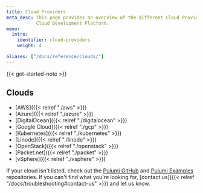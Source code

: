 ```yaml
---
title: Cloud Providers
meta_desc: This page provides an overview of the different Cloud Providers supported by the Pulumi
           Cloud Development Platform.
menu:
  intro:
    identifier: cloud-providers
    weight: 4

aliases: ["/docs/reference/clouds/"]
---
```


{{< get-started-note >}}

## Clouds

* [AWS]({{< relref "./aws" >}})
* [Azure]({{< relref "./azure" >}})
* [DigitalOcean]({{< relref "./digitalocean" >}})
* [Google Cloud]({{< relref "./gcp" >}})
* [Kubernetes]({{< relref "./kubernetes" >}})
* [Linode]({{< relref "./linode" >}})
* [OpenStack]({{< relref "./openstack" >}})
* [Packet.net]({{< relref "./packet" >}})
* [vSphere]({{< relref "./vsphere" >}})

If your cloud isn't listed, check out the [Pulumi GitHub](https://github.com/pulumi) and
[Pulumi Examples](https://github.com/pulumi/examples) repositories. If you can't find what you're looking for, [contact us]({{< relref "/docs/troubleshooting#contact-us" >}}) and let us know.

